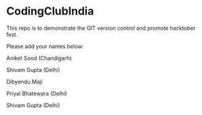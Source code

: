 # CodingClubIndia
This repo is to demonstrate the GIT version control and promote hacktober fest.


Please add your names below:



Aniket Sood (Chandigarh)


Shivam Gupta (Delhi)


Dibyendu Maji


Priyal Bhatewara (Delhi)


Shivam Gupta (Delhi)